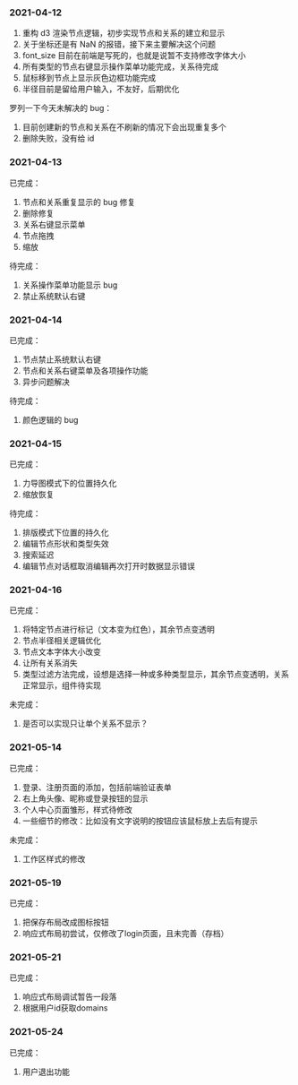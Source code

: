### 2021-04-12

1. 重构 d3 渲染节点逻辑，初步实现节点和关系的建立和显示
2. 关于坐标还是有 NaN 的报错，接下来主要解决这个问题
3. font_size 目前在前端是写死的，也就是说暂不支持修改字体大小
4. 所有类型的节点右键显示操作菜单功能完成，关系待完成
5. 鼠标移到节点上显示灰色边框功能完成
6. 半径目前是留给用户输入，不友好，后期优化

罗列一下今天未解决的 bug：

1. 目前创建新的节点和关系在不刷新的情况下会出现重复多个
2. 删除失败，没有给 id



### 2021-04-13

已完成：

1. 节点和关系重复显示的 bug 修复
2. 删除修复
3. 关系右键显示菜单
4. 节点拖拽
5. 缩放



待完成：

1. 关系操作菜单功能显示 bug
2. 禁止系统默认右键





### 2021-04-14

已完成：

1. 节点禁止系统默认右键
2. 节点和关系右键菜单及各项操作功能
3. 异步问题解决



待完成：

1. 颜色逻辑的 bug





### 2021-04-15

已完成：

1. 力导图模式下的位置持久化
2. 缩放恢复



待完成：

1. 排版模式下位置的持久化
2. 编辑节点形状和类型失效
3. 搜索延迟
4. 编辑节点对话框取消编辑再次打开时数据显示错误





### 2021-04-16

已完成：

1. 将特定节点进行标记（文本变为红色），其余节点变透明
2. 节点半径相关逻辑优化
3. 节点文本字体大小改变
4. 让所有关系消失
5. 类型过滤方法完成，设想是选择一种或多种类型显示，其余节点变透明，关系正常显示，组件待实现



未完成：

1. 是否可以实现只让单个关系不显示？

### 2021-05-14

已完成：
1. 登录、注册页面的添加，包括前端验证表单
2. 右上角头像、昵称或登录按钮的显示
3. 个人中心页面雏形，样式待修改
4. 一些细节的修改：比如没有文字说明的按钮应该鼠标放上去后有提示

未完成：
1. 工作区样式的修改

### 2021-05-19
已完成：
1. 把保存布局改成图标按钮
2. 响应式布局初尝试，仅修改了login页面，且未完善（存档）


### 2021-05-21
已完成：
1. 响应式布局调试暂告一段落
2. 根据用户id获取domains


### 2021-05-24
已完成：
1. 用户退出功能
